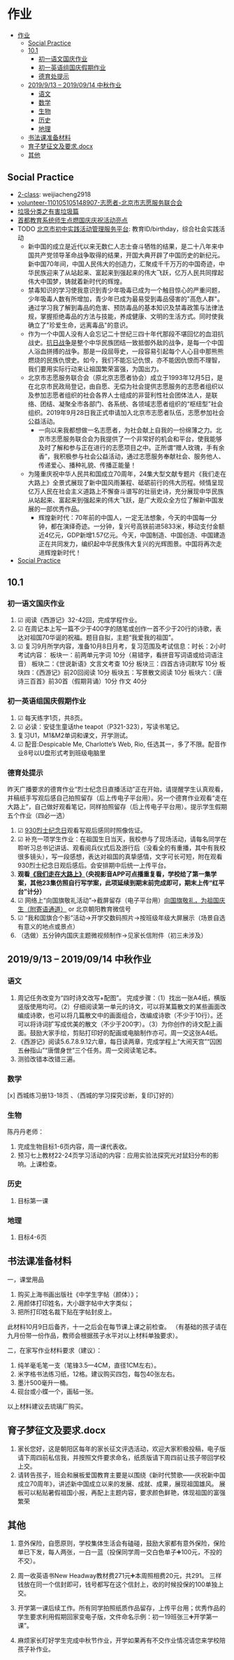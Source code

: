# 作业

- [作业](#%e4%bd%9c%e4%b8%9a)
  - [Social Practice](#social-practice)
  - [10.1](#101)
    - [初一语文国庆作业](#%e5%88%9d%e4%b8%80%e8%af%ad%e6%96%87%e5%9b%bd%e5%ba%86%e4%bd%9c%e4%b8%9a)
    - [初一英语组国庆假期作业](#%e5%88%9d%e4%b8%80%e8%8b%b1%e8%af%ad%e7%bb%84%e5%9b%bd%e5%ba%86%e5%81%87%e6%9c%9f%e4%bd%9c%e4%b8%9a)
    - [德育处提示](#%e5%be%b7%e8%82%b2%e5%a4%84%e6%8f%90%e7%a4%ba)
  - [2019/9/13 – 2019/09/14 中秋作业](#2019913-%e2%80%93-20190914-%e4%b8%ad%e7%a7%8b%e4%bd%9c%e4%b8%9a)
    - [语文](#%e8%af%ad%e6%96%87)
    - [数学](#%e6%95%b0%e5%ad%a6)
    - [生物](#%e7%94%9f%e7%89%a9)
    - [历史](#%e5%8e%86%e5%8f%b2)
    - [地理](#%e5%9c%b0%e7%90%86)
  - [书法课准备材料](#%e4%b9%a6%e6%b3%95%e8%af%be%e5%87%86%e5%a4%87%e6%9d%90%e6%96%99)
  - [育子梦征文及要求.docx](#%e8%82%b2%e5%ad%90%e6%a2%a6%e5%be%81%e6%96%87%e5%8f%8a%e8%a6%81%e6%b1%82docx)
  - [其他](#%e5%85%b6%e4%bb%96)

## Social Practice

- [2-class](https://www.2-class.com/): weijiacheng2918
- [volunteer-110105105148907-志愿者-北京市志愿服务联合会](https://www.bv2008.cn/show/272570.html)
- [垃圾分类之有害垃圾篇](https://r.xiumi.us/board/v5/4qwRy/170511844)
- [首都教育系统师生点燃国庆庆祝活动亮点](https://item.btime.com/231n6m9ddpnpmfsq3cpfg8fuig2)
- TODO [北京市初中实践活动管理服务平台](http://kfsj.bjedu.cn/): 教育ID/birthday，综合社会实践活动
  - 新中国的成立是近代以来无数仁人志士奋斗牺牲的结果，是二十八年来中国共产党领导革命战争取得的结果，开国大典开辟了中国历史的新纪元。新中国70年间，中国人民伟大的创造力，汇聚成千千万万的中国奇迹，中华民族迎来了从站起来、富起来到强起来的伟大飞跃，亿万人民共同撑起伟大中国梦，铸就着新时代的辉煌。
  - 禁毒知识的学习使我意识到青少年吸毒已成为一个触目惊心的严重问题，少年吸毒人数有所增加，青少年已成为最易受到毒品侵害的"高危人群"。通过学习我了解到毒品的危害、预防毒品的基本知识及禁毒政策与法律法规，掌握拒绝毒品的方法与技能，养成健康、文明的生活方式。同时使我确立了"珍爱生命，远离毒品"的意识。
  - 作为一个中国人没有人会忘记二十世纪三四十年代那段不堪回忆的血泪抗战史。[抗日战争](https://wenku.baidu.com/view/e203433d67ec102de2bd8962.html)是整个中华民族团结一致抵御外敌的战争，是每一个中国人浴血拼搏的战争。那是一段屈辱史，一段容易引起每个人心目中那熊熊燃烧的民族仇恨史。如今，我们不能忘记仇恨，亦不能因仇恨而不理智，我们要用实际行动来让祖国繁荣富强，为国出力。
  - 北京市志愿服务联合会（原北京志愿者协会）成立于1993年12月5日，是在北京市民政局登记，由自愿、无偿为社会提供志愿服务的志愿者组织以及参加志愿者组织的社会各界人士组成的非营利性社会团体法人，是联络、团结、凝聚全市各部门、各系统、各领域志愿者组织的“枢纽型”社会组织。2019年9月28日我正式申请加入北京市志愿者队伍，志愿参加社会公益活动。
    - 一向以来我都想做一名志愿者，为社会献上自我的一份绵薄之力。北京市志愿服务联合会为我提供了一个非常好的机会和平台，使我能够及时了解和参与正在进行的志愿项目之中。正所谓“赠人玫瑰，手有余香”，我积极参与社会公益活动，通过志愿服务奉献社会、服务他人、传递爱心、播种礼貌、传播正能量！
  - 为隆重庆祝中华人民共和国成立70周年，24集大型文献专题片《我们走在大路上》全景式展现了新中国风雨兼程、砥砺前行的伟大历程。倾情呈现亿万人民在社会主义道路上不懈奋斗谱写的壮丽史诗，充分展现中华民族从站起来、富起来到强起来的伟大飞跃，是广大观众全方位了解新中国发展的一部优秀作品。
    - 辉煌新时代：70年前的中国人，一定无法想象，今天的中国每一分钟，都在演绎奇迹。一分钟，复兴号高铁前进5833米，移动支付金额近4亿元，GDP新增1.57亿元。今天，中国制造、中国创造、中国建造正在共同发力，编织起中华民族伟大复兴的光辉图景。中国将再次走进辉煌新时代！
- [Social Practice](../social-practice)

## 10.1

### 初一语文国庆作业

1. ☑ 阅读《西游记》32-42回，完成学程作业。
2. ☑ 在周记本上写一篇不少于400字的随笔或创作一首不少于20行的诗歌，表达对祖国70华诞的祝福。题目自拟，主题“我爱我的祖国”。
3. ☑ 复习9月所学内容，准备10月8日月考，复习范围及考试信息：时长：2小时
考试内容：
板块一：前两单元字词  10分（易错字，看拼音写词语或给词语注音）
板块二：《世说新语》文言文考查  10分
板块三：四首古诗词默写  10分
板块四：《西游记》前20回阅读  10分
板块五：写景散文阅读  10分
板块六：《唐诗三百首》前30首（假期背诵）10分
作文 40分

### 初一英语组国庆假期作业

1. ☑ 每天练字1页，共8页。
2. ☑ 必读：安徒生童话the teapot（P321-323），写读书笔记。
3. 复习U1，M1&M2单词和课文，开学测试。
4. ☑ 配音:Despicable Me, Charlotte’s Web, Rio, 任选其一，多了不限。配音作业8号以U盘形式考到班级电脑里

### 德育处提示

昨天广播要求的德育作业“烈士纪念日直播活动”正在开始，请提醒学生认真观看，并稿纸手写观后感自己拍照留存（后上传电子平台用）。另一个德育作业观看“走在大路上”，自己做好观看笔记，同样拍照留存（后上传电子平台用）。提示学生假期五个作业（四必一选）

1. ☑ [930烈士纪念日](http://tv.cctv.com/2019/09/30/VIDEaGVTTLzX4ZRMRM5fGAIL190930.shtml)观看写观后感同时照像佐证。
2. ☑ 补充一项学生作业：在祖国生日当天，我校参与了现场活动，请每名同学在聆听习总书记讲话、观看阅兵仪式后及游行后（没看全的有重播，其中有我校很多镜头），写一段感想，表达对祖国的真挚感情，文字可长可短，附在观看930烈士纪念日观后感后。会安排期中后统一上传平台。
3. **观看[《我们走在大路上》](https://baike.baidu.com/item/%E6%88%91%E4%BB%AC%E8%B5%B0%E5%9C%A8%E5%A4%A7%E8%B7%AF%E4%B8%8A/23752985?fr=aladdin)（央视影音APP可点播重复看，学校给了第一集学案，其他23集仿照自行写学案，此项延续到期末前完成即可，期末上传“红平台”计分）**
4. ☑ 网络上“向国旗敬礼活动”→截屏留存（电子平台用）[向国旗敬礼，为祖国庆生（附寄语通道）](http://bj.wenming.cn/chy/zthd/chyxgqjl1/) or 北京朝阳教育微信号
5. ☑ “我和国旗合个影”活动→开学交数码照片→按班级年级大屏展示（场景自选有意义的地点或景点）
6. （选做）五分钟内国庆主题微视频制作→见家长信附件（初三未涉及）

## 2019/9/13 – 2019/09/14 中秋作业

### 语文

1. 周记任务改变为“四时诗文改写+配图”。
完成步骤：（1）找出一张A4纸，横版竖版使用均可。（2）仔细阅读第一单元的诗文，可以将某篇散文的某些画面改编成诗歌，也可以将几篇散文中的画面组合，改编成诗歌（不少于10行）。还可以将诗词扩写成优美的散文（不少于200字）。（3）为你创作的诗文配上画面。鼓励大家手绘，剪贴打印好的配画或电脑制作亦可。周一交这张A4纸。
2. 《西游记》阅读5.6.7.8.9.12六章，每日读两章，完成学程上“大闹天宫”“囚困五~~台~~指山”“唐僧身世”三个任务。周一交阅读笔记本。
3. 测验改错本改错三遍。

### 数学

[x] 西城练习册13-18页 、（西城的学习探究诊断，复印订好的）

### 生物

陈丹丹老师：

1. 完成生物目标1-6页内容，周一课代表收。
2. 预习七上教材22-24页学习活动的内容：应用实验法探究光对鼠妇分布的影响。上课检查。

### 历史

1. 目标第一课

### 地理

1. 目标4-6页

## 书法课准备材料

一，课堂用品

1. 购买上海书画出版社《中学生字帖（颜体）》；
2. 用颜体打印姓名，大小跟字帖中大字类似；
3. 把所打印姓名裁下贴在字帖封皮上。

此材料10月9日后备齐，十一之后会在每节课上课之前检查。
（有基础的孩子请在九月份带一份作品，教师会根据孩子水平对以上材料单独要求）。

二，在家写作业材料要求（建议）：

1. 纯羊毫毛笔一支（笔锋3.5—4CM，直径1CM左右）。
2. 米字格书法练习纸，12格。建议购买四包，每包40张左右。
3. 墨汁500毫升一桶。
4. 砚台或小蝶一个，画毡一张。

以上材料建议去琉璃厂购买。

## 育子梦征文及要求.docx

1. 家长您好，这是朝阳区每年的家长征文评选活动，欢迎大家积极投稿，电子版请下周四前私信我，并按照文件要求命名，纸质版请下周四前让孩子带回学校上交。
2. 请转告孩子，班会和展板爱国教育主要是以围绕《新时代赞歌——庆祝新中国成立70周年》，讲述新中国成立以来的发展、成就、成果，展现祖国雄风。
展板可以粘贴暑假祖国小报，再配上主题内容，要求颜色鲜艳，体现祖国的富强繁荣

## 其他

1. 意外保险，自愿原则，学校集体生活会有磕碰，鼓励大家都有意外保险，保险单已下发，每人两张，一白一蓝（投保同学周一交白色单子➕100元，不投的不交）。

2. 周一收英语书New Headway教材费271元➕本周照相费20元，共291。
三样钱放在同一个信封即可，钱号都写在这个信封上，收的时候投保的100单独上交。

3. 开学第一课后续工作。所有同学拍照纸质作品留存，上传平台用；优秀作品的学生要求利用假期回家变电子版，文件命名示例：初一19班张三➕开学第一课”。

4. 麻烦家长盯好学生完成中秋节作业，开学如果再有不交作业情况请您来学校陪孩子补作业。
